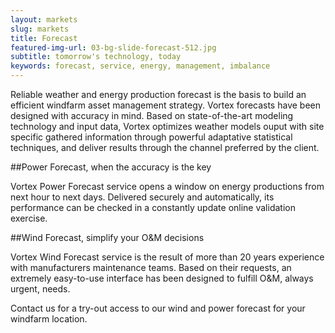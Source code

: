 ```yaml
---
layout: markets
slug: markets
title: Forecast
featured-img-url: 03-bg-slide-forecast-512.jpg
subtitle: tomorrow's technology, today
keywords: forecast, service, energy, management, imbalance
---
```


<p class="lead">Reliable weather and energy production forecast is the basis to build an efficient windfarm asset management strategy. Vortex forecasts have been designed with accuracy in mind. Based on state-of-the-art modeling technology and input data, Vortex optimizes weather models ouput with site specific gathered information through powerful adaptative statistical techniques, and deliver results through the channel preferred by the client.</p>

##Power Forecast, when the accuracy is the key

Vortex Power Forecast service opens a window on energy productions from next hour to next days. Delivered securely and automatically, its performance can be checked in a constantly update online validation exercise. 

##Wind Forecast, simplify your O&M decisions

Vortex Wind Forecast service is the result of more than 20 years experience with manufacturers maintenance teams. Based on their requests, an extremely easy-to-use interface has been designed to fulfill O&M, always urgent, needs.

Contact us for a try-out access to our wind and power forecast for your windfarm location.